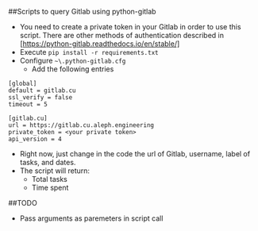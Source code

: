 ##Scripts to query Gitlab using python-gitlab

- You need to create a private token in your Gitlab in order to use this script. There are other methods of authentication
described in [https://python-gitlab.readthedocs.io/en/stable/]
- Execute ```pip install -r requirements.txt```
- Configure ```~\.python-gitlab.cfg```
  - Add the following entries
```  
[global]
default = gitlab.cu
ssl_verify = false
timeout = 5

[gitlab.cu]
url = https://gitlab.cu.aleph.engineering
private_token = <your private token>
api_version = 4
```
- Right now, just change in the code the url of Gitlab, username, label of tasks, and dates.
- The script will return: 
  - Total tasks
  - Time spent
 
##TODO
- Pass arguments as paremeters in script call
